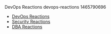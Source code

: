 DevOps Reactions
devops-reactions
1465790696
 - [DevOps Reactions](http://devopsreactions.tumblr.com/)
 - [Security Reactions](https://securityreactions.tumblr.com/)
 - [DBA Reactions](http://dbareactions.com/)
